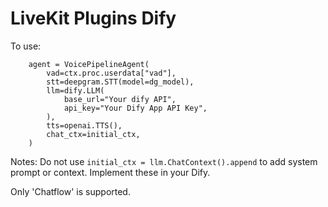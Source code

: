 # LiveKit Plugins Dify

To use:

```
    agent = VoicePipelineAgent(
        vad=ctx.proc.userdata["vad"],
        stt=deepgram.STT(model=dg_model),
        llm=dify.LLM(
            base_url="Your dify API",
            api_key="Your Dify App API Key",
        ),
        tts=openai.TTS(),
        chat_ctx=initial_ctx,
    )
```

Notes: Do not use `initial_ctx = llm.ChatContext().append` to add system prompt or context. Implement these in your Dify.

Only 'Chatflow' is supported.